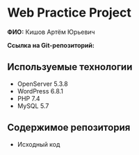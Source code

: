 # Web Practice Project

**ФИО:** Кишов Артём Юрьевич

**Ссылка на Git-репозиторий:** 

## Используемые технологии
- OpenServer 5.3.8
- WordPress 6.8.1
- PHP 7.4
- MySQL 5.7 

## Содержимое репозитория
- Исходный код 
